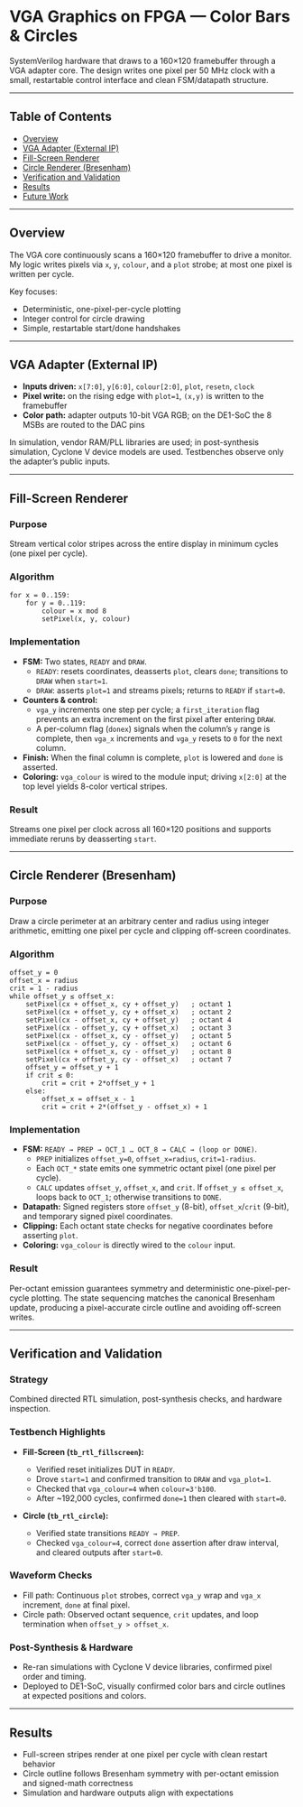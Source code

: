 # VGA Graphics on FPGA — Color Bars & Circles

SystemVerilog hardware that draws to a 160×120 framebuffer through a VGA adapter core. The design writes one pixel per 50 MHz clock with a small, restartable control interface and clean FSM/datapath structure.

---

## Table of Contents
- [Overview](#overview)
- [VGA Adapter (External IP)](#vga-adapter-external-ip)
- [Fill-Screen Renderer](#fill-screen-renderer)
- [Circle Renderer (Bresenham)](#circle-renderer-bresenham)
- [Verification and Validation](#verification-and-validation)
- [Results](#results)
- [Future Work](#future-work)

---

## Overview

The VGA core continuously scans a 160×120 framebuffer to drive a monitor. My logic writes pixels via `x`, `y`, `colour`, and a `plot` strobe; at most one pixel is written per cycle.

Key focuses:
- Deterministic, one-pixel-per-cycle plotting  
- Integer control for circle drawing  
- Simple, restartable start/done handshakes  

---

## VGA Adapter (External IP)

- **Inputs driven:** `x[7:0]`, `y[6:0]`, `colour[2:0]`, `plot`, `resetn`, `clock`  
- **Pixel write:** on the rising edge with `plot=1`, `(x,y)` is written to the framebuffer  
- **Color path:** adapter outputs 10-bit VGA RGB; on the DE1-SoC the 8 MSBs are routed to the DAC pins  

In simulation, vendor RAM/PLL libraries are used; in post-synthesis simulation, Cyclone V device models are used. Testbenches observe only the adapter’s public inputs.

---

## Fill-Screen Renderer

### Purpose
Stream vertical color stripes across the entire display in minimum cycles (one pixel per cycle).

### Algorithm
    for x = 0..159:
        for y = 0..119:
            colour = x mod 8
            setPixel(x, y, colour)

### Implementation
- **FSM:** Two states, `READY` and `DRAW`.  
  - `READY`: resets coordinates, deasserts `plot`, clears `done`; transitions to `DRAW` when `start=1`.  
  - `DRAW`: asserts `plot=1` and streams pixels; returns to `READY` if `start=0`.  
- **Counters & control:**  
  - `vga_y` increments one step per cycle; a `first_iteration` flag prevents an extra increment on the first pixel after entering `DRAW`.  
  - A per-column flag (`donex`) signals when the column’s `y` range is complete, then `vga_x` increments and `vga_y` resets to `0` for the next column.  
- **Finish:** When the final column is complete, `plot` is lowered and `done` is asserted.  
- **Coloring:** `vga_colour` is wired to the module input; driving `x[2:0]` at the top level yields 8-color vertical stripes.

### Result
Streams one pixel per clock across all 160×120 positions and supports immediate reruns by deasserting `start`.

---

## Circle Renderer (Bresenham)

### Purpose
Draw a circle perimeter at an arbitrary center and radius using integer arithmetic, emitting one pixel per cycle and clipping off-screen coordinates.

### Algorithm
    offset_y = 0
    offset_x = radius
    crit = 1 - radius
    while offset_y ≤ offset_x:
        setPixel(cx + offset_x, cy + offset_y)   ; octant 1
        setPixel(cx + offset_y, cy + offset_x)   ; octant 2
        setPixel(cx - offset_x, cy + offset_y)   ; octant 4
        setPixel(cx - offset_y, cy + offset_x)   ; octant 3
        setPixel(cx - offset_x, cy - offset_y)   ; octant 5
        setPixel(cx - offset_y, cy - offset_x)   ; octant 6
        setPixel(cx + offset_x, cy - offset_y)   ; octant 8
        setPixel(cx + offset_y, cy - offset_x)   ; octant 7
        offset_y = offset_y + 1
        if crit ≤ 0:
            crit = crit + 2*offset_y + 1
        else:
            offset_x = offset_x - 1
            crit = crit + 2*(offset_y - offset_x) + 1

### Implementation
- **FSM:** `READY → PREP → OCT_1 … OCT_8 → CALC → (loop or DONE)`.  
  - `PREP` initializes `offset_y=0`, `offset_x=radius`, `crit=1-radius`.  
  - Each `OCT_*` state emits one symmetric octant pixel (one pixel per cycle).  
  - `CALC` updates `offset_y`, `offset_x`, and `crit`. If `offset_y ≤ offset_x`, loops back to `OCT_1`; otherwise transitions to `DONE`.  
- **Datapath:** Signed registers store `offset_y` (8-bit), `offset_x`/`crit` (9-bit), and temporary signed pixel coordinates.  
- **Clipping:** Each octant state checks for negative coordinates before asserting `plot`.  
- **Coloring:** `vga_colour` is directly wired to the `colour` input.

### Result
Per-octant emission guarantees symmetry and deterministic one-pixel-per-cycle plotting. The state sequencing matches the canonical Bresenham update, producing a pixel-accurate circle outline and avoiding off-screen writes.

---

## Verification and Validation

### Strategy
Combined directed RTL simulation, post-synthesis checks, and hardware inspection.

### Testbench Highlights
- **Fill-Screen (`tb_rtl_fillscreen`):**  
  - Verified reset initializes DUT in `READY`.  
  - Drove `start=1` and confirmed transition to `DRAW` and `vga_plot=1`.  
  - Checked that `vga_colour=4` when `colour=3'b100`.  
  - After ~192,000 cycles, confirmed `done=1` then cleared with `start=0`.  

- **Circle (`tb_rtl_circle`):**  
  - Verified state transitions `READY → PREP`.  
  - Checked `vga_colour=4`, correct `done` assertion after draw interval, and cleared outputs after `start=0`.  

### Waveform Checks
- Fill path: Continuous `plot` strobes, correct `vga_y` wrap and `vga_x` increment, `done` at final pixel.  
- Circle path: Observed octant sequence, `crit` updates, and loop termination when `offset_y > offset_x`.

### Post-Synthesis & Hardware
- Re-ran simulations with Cyclone V device libraries, confirmed pixel order and timing.  
- Deployed to DE1-SoC, visually confirmed color bars and circle outlines at expected positions and colors.

---

## Results

- Full-screen stripes render at one pixel per cycle with clean restart behavior  
- Circle outline follows Bresenham symmetry with per-octant emission and signed-math correctness  
- Simulation and hardware outputs align with expectations
